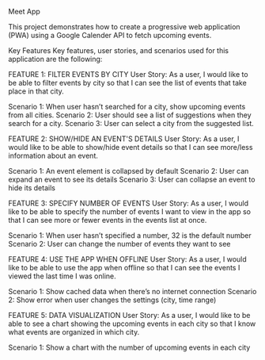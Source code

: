 Meet App

This project demonstrates how to create a progressive web application (PWA) using a Google Calender API to fetch upcoming events.

Key Features
Key features, user stories, and scenarios used for this application are the following:

FEATURE 1: FILTER EVENTS BY CITY
User Story: As a user, I would like to be able to filter events by city so that I can see the list of events that take place in that city.

Scenario 1: When user hasn’t searched for a city, show upcoming events from all cities.
Scenario 2: User should see a list of suggestions when they search for a city.
Scenario 3: User can select a city from the suggested list.

FEATURE 2: SHOW/HIDE AN EVENT'S DETAILS
User Story: As a user, I would like to be able to show/hide event details so that I can see more/less information about an event.

Scenario 1: An event element is collapsed by default
Scenario 2: User can expand an event to see its details
Scenario 3: User can collapse an event to hide its details


FEATURE 3: SPECIFY NUMBER OF EVENTS
User Story: As a user, I would like to be able to specify the number of events I want to view in the app so that I can see more or fewer events in the events list at once.

Scenario 1: When user hasn’t specified a number, 32 is the default number
Scenario 2: User can change the number of events they want to see


FEATURE 4: USE THE APP WHEN OFFLINE
User Story: As a user, I would like to be able to use the app when offline so that I can see the events I viewed the last time I was online.

Scenario 1: Show cached data when there’s no internet connection
Scenario 2: Show error when user changes the settings (city, time range)


FEATURE 5: DATA VISUALIZATION
User Story: As a user, I would like to be able to see a chart showing the upcoming events in each city so that I know what events are organized in which city.

Scenario 1: Show a chart with the number of upcoming events in each city